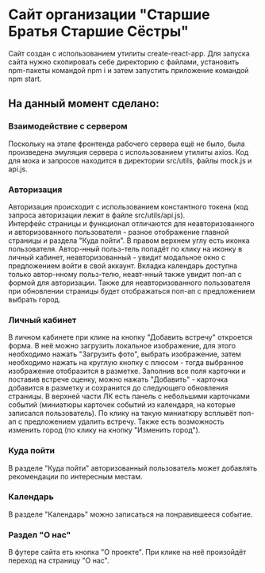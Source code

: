 # Сайт организации "Старшие Братья Старшие Сёстры"

Сайт создан с использованием утилиты create-react-app. Для запуска сайта нужно скопировать себе директорию с файлами, установить npm-пакеты командой npm i и затем запустить приложение командой npm start.

## На данный момент сделано:  

### Взаимодействие с сервером  
Поскольку на этапе фронтенда рабочего сервера ещё не было, была произведена эмуляция сервера с использованием утилиты axios. Код для мока и запросов находится в директории src/utils, файлы mock.js и api.js.  

### Авторизация  
Авторизация происходит с использованием константного токена (код запроса авторизации лежит в файле src/utils/api.js).  
Интерфейс страницы и функционал отличаются для неавторизованного и авторизованного пользователя - разное отображение главной страницы и раздела "Куда пойти". В правом верхнем углу есть иконка пользователя. Автор-нный польз-тель попадёт по клику на иконку в личный кабинет, неавторизованный - увидит модальное окно с предложением войти в свой аккаунт. Вкладка календарь доступна только автор-нному польз-телю, неавт-нный также увидит поп-ап с формой для авторизации. Также для неавторизованного пользователя при обновлении страницы будет отображаться поп-ап с предложением выбрать город.  

### Личный кабинет  
В личном кабинете при клике на кнопку "Добавить встречу" откроется форма. В неё можно загрузить локальное изображение, для этого необходимо нажать "Загрузить фото", выбрать изображение, затем необходимо нажать на круглую кнопку с плюсом - тогда выбранное изображение отобразится в разметке. Заполнив все поля карточки и поставив встрече оценку, можно нажать "Добавить" - карточка добавится в разметку и сохранится до следующего обновления страницы. В верхней части ЛК есть панель с небольшими карточками событий (миниатюры карточек событий из календаря, на которые записался пользователь). По клику на такую миниатюру всплывёт поп-ап с предложением удалить встречу. Также есть возможность изменить город (по клику на кнопку "Изменить город").  

### Куда пойти  
В разделе "Куда пойти" авторизованный пользователь может добавлять рекомендации по интересным местам.  

### Календарь  
В разделе "Календарь" можно записаться на понравившееся событие.  

### Раздел "О нас"  
В футере сайта еть кнопка "О проекте". При клике на неё произойдёт переход на страницу "О нас".
